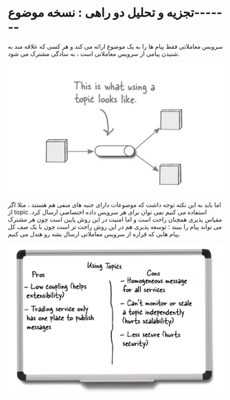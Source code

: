 # تجزیه و تحلیل دو راهی : نسخه موضوع-------

سرویس معاملاتی فقط پیام ها را به یک موضوع ارائه می کند و هر کسی که علاقه مند به شنیدن پیامی از سرویس معاملاتی است ، به سادگی مشترک می شود.

![](./Images/Pasted%20image%2020240331201836.png)

اما باید به این نکته توجه داشت که موضوعات دارای جنبه های منفی هم هستند ، مثلا اگر از topic استفاده می کنیم نمی توان برای هر سرویس داده اختصاصی ارسال کرد. مقیاس پذیری همچنان راحت است و اما امنیت در این روش پایین است چون هر مشترک می تواند پیام را ببیند ؛ توسعه پذیری هم در این روش راحت تر است چون با یک صف کل پیام هایی که قراره از سرویس معاملاتی ارسال بشه رو هندل می کنیم.

![](./Images/Pasted%20image%2020240331202238.png)

